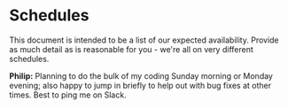 # Schedules

This document is intended to be a list of our expected availability. Provide as much detail as is reasonable for you - we're all on very different schedules.

**Philip:** Planning to do the bulk of my coding Sunday morning or Monday evening; also happy to jump in briefly to help out with bug fixes at other times. Best to ping me on Slack.